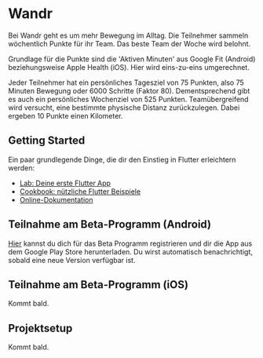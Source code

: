 # Wandr

Bei Wandr geht es um mehr Bewegung im Alltag. Die Teilnehmer sammeln wöchentlich Punkte für ihr Team. Das beste Team der Woche wird belohnt.

Grundlage für die Punkte sind die 'Aktiven Minuten' aus Google Fit (Android) beziehungsweise Apple Health (iOS). Hier wird eins-zu-eins umgerechnet.

Jeder Teilnehmer hat ein persönliches Tagesziel von 75 Punkten, also 75 Minuten Bewegung oder 6000 Schritte (Faktor 80). Dementsprechend gibt es auch ein persönliches Wochenziel von 525 Punkten. Teamübergreifend wird versucht, eine bestimmte physische Distanz zurückzulegen. Dabei ergeben 10 Punkte einen Kilometer.

## Getting Started

Ein paar grundlegende Dinge, die dir den Einstieg in Flutter erleichtern werden:

- [Lab: Deine erste Flutter App](https://flutter.dev/docs/get-started/codelab)
- [Cookbook: nützliche Flutter Beispiele](https://flutter.dev/docs/cookbook)
- [Online-Dokumentation](https://flutter.dev/docs)

## Teilnahme am Beta-Programm (Android)
[Hier](https://play.google.com/apps/testing/com.mediabeam.fitness) kannst du dich für das Beta Programm registrieren und dir die App aus dem Google Play Store herunterladen. Du wirst automatisch benachrichtigt, sobald eine neue Version verfügbar ist.

## Teilnahme am Beta-Programm (iOS)

Kommt bald.

## Projektsetup

Kommt bald.
